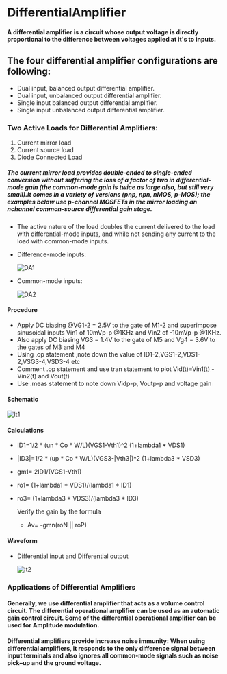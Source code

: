 # DifferentialAmplifier
#### A differential amplifier is a circuit whose output voltage is directly proportional to the difference between voltages applied at it's to inputs.
## The four differential amplifier configurations are following:
* Dual input, balanced output differential amplifier.
* Dual input, unbalanced output differential amplifier.
* Single input balanced output differential amplifier.
* Single input unbalanced output differential amplifier.

### Two Active Loads for Differential Amplifiers:
1. Current mirror load
2. Current source load
3. Diode Connected Load

##### The current mirror load provides double-ended to single-ended conversion without suffering the loss of a factor of two in differential-mode gain (the common-mode gain is twice as large also, but still very small).It comes in a variety of versions (pnp, npn, nMOS, p-MOS); the examples below use p-channel MOSFETs in the mirror loading an nchannel common-source differential gain stage. 
* The active nature of the load doubles the current delivered to the load with differential-mode inputs, and while not sending any current to the load with common-mode inputs.

* Difference-mode inputs:
  
  ![DA1](https://github.com/Sinha321/DifferentialAmplifier/assets/116704941/0abbd39a-3363-44b6-8b23-4e7a179d29c0)

* Common-mode inputs:
  
  ![DA2](https://github.com/Sinha321/DifferentialAmplifier/assets/116704941/2042a0aa-4c96-4722-9e8c-378526bc0061)

#### Procedure
  * Apply DC biasing @VG1-2 = 2.5V to the gate of M1-2 and superimpose sinusoidal inputs Vin1 of 10mVp-p @1KHz and Vin2 of -10mVp-p @1KHz.
  * Also apply DC biasing VG3 = 1.4V to the gate of M5 and Vg4 = 3.6V to the gates of M3 and M4
  * Using .op statement ,note down the value of ID1-2,VGS1-2,VDS1-2,VSG3-4,VSD3-4 etc
  * Comment .op statement and use tran statement to plot Vid(t)=Vin1(t) - Vin2(t) and Vout(t)
  * Use .meas statement to note down Vidp-p, Voutp-p and voltage gain 

#### Schematic

![lt1](https://github.com/Sinha321/DifferentialAmplifier/assets/116704941/5eec790c-3ea9-4de6-9b2a-fb9be108dd1b)

#### Calculations 
* ID1=1/2 * (un * Co * W/L)(VGS1-Vth1)^2 (1+lambda1 * VDS1)
* |ID3|=1/2 * (up * Co * W/L)(VGS3-|Vth3|)^2 (1+lambda3 * VSD3)
* gm1= 2ID1/(VGS1-Vth1)
* ro1= (1+lambda1 * VDS1)/(lambda1 * ID1)
* ro3= (1+lambda3 * VDS3)/(lambda3 * ID3)

  Verify the gain by the formula
  * Av= -gmn(roN || roP)

#### Waveform
* Differential input and Differential output

  ![lt2](https://github.com/Sinha321/DifferentialAmplifier/assets/116704941/2b50ef58-bdc7-4237-943f-76181c713cfb)

  
### Applications of Differential Amplifiers
#### Generally, we use differential amplifier that acts as a volume control circuit. The differential operational amplifier can be used as an automatic gain control circuit. Some of the differential operational amplifier can be used for Amplitude modulation.
#### Differential amplifiers provide increase noise immunity: When using differential amplifiers, it responds to the only difference signal between input terminals and also ignores all common-mode signals such as noise pick–up and the ground voltage.
    

